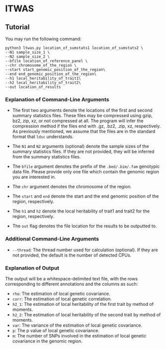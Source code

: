 # lTWAS

## Tutorial

You may run the following command:

```
python3 ltwas.py location_of_sumstats1 location_of_sumstats2 \
--N1 sample_size_1 \
--N2 sample_size_2 \
--bfile location_of_reference_panel \
--chr chromosome_of_the_region \
--start start_genomic_position_of_the_region\
--end end_genomic_position_of_the_region\
--h1 local_heritability_of_trait1\
--h2 local_heritability_of_trait2\
--out location_of_results
```
### Explanation of Command-Line Arguments

- The first two arguments denote the locations of the first and second summary statistics files. These files may be compressed using gzip, bz2, zip, xz, or not compressed at all. The program will infer the compression method if the files end with .gz, .bz2, .zip, xz, respectively. As previously mentioned, we assume that the files are in the standard format that `ldsc` understands.

- The `N1` and `N2` arguments (optional) denote the sample sizes of the summary statistics files. If they are not provided, they will be inferred from the summary statistics files.

- The `bfile` argument denotes the prefix of the `.bed/.bim/.fam` genotypic data file. Please provide only one file which contain the genomic region you are interested in.

- The `chr` argument denotes the chromosome of the region.

- The `start` and `end` denote the start and the end genomic position of the region, respectively.

- The `h1` and `h2` denote the local heritability of trait1 and trait2 for the region, respectively.	

- The `out` flag denotes the file location for the results to be outputted to.

### Additional Command-Line Arguments

- `--thread`: The thread number used for calculation (optional). If they are not provided, the default is the number of detected CPUs.

### Explanation of Output
The output will be a whitespace-delimited text file, with the rows corresponding to different annotations and the columns as such:

- `rho`: The estimation of local genetic covariance.
- `corr`: The estimation of local genetic correlation.
- `h2_1`: The estimation of local heritability of the first trait by method of moments.
- `h2_2`: The estimation of local heritability of the second trait by method of moments.
- `var`: The variance of the estimation of local genetic covariance.
- `p`: The p value of local genetic covariance.
- `m`: The number of SNPs involved in the estimation of local genetic covariance in the genomic region.